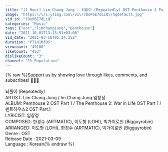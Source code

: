 ```yaml
---
title: "[1 Hour] Lim Chang Jung - 되풀이 (Repeatedly) OST Penthouse 2 Part 1"
image: "https:\/\/i.ytimg.com\/vi\/78oP6E7dLiQ\/hqdefault.jpg"
vid_id: "78oP6E7dLiQ"
categories: "Music"
tags: ["ost","limchangjung","penthouse"]
date: "2021-10-01T13:13:51+03:00"
vid_date: "2021-03-10T05:24:35Z"
duration: "PT1H1M30S"
viewcount: "49100"
likeCount: "453"
dislikeCount: "3"
channel: "1% Population"
---
```

{% raw %}Support us by showing love through likes, comments, and subscribes! 💖💖💖<br /><br />되풀이 (Repeatedly)<br />ARTIST: Lim Chang Jung / Im Chang Jung 임창정<br />ALBUM: Penthouse 2 OST Part 1 / The Penthouse 2: War in Life OST Part 1 / 펜트하우스2 OST Part.1<br />LYRICIST: 임창정<br />COMPOSED: 한경수 (ARTMATIC), 이도형 (LOHI), 빅가이로빈 (Bigguyrobin)<br />ARRANGED: 이도형 (LOHI), 한경수 (ARTMATIC), 빅가이로빈 (Bigguyrobin)<br />Genre : OST<br />Release Date : 2021-03-09<br />Language : Korean{% endraw %}
